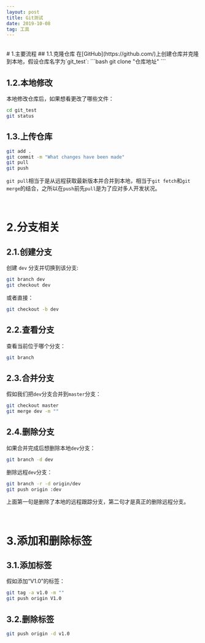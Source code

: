 ```yaml
---
layout: post
title: Git测试
date: 2019-10-08
tag: 工具
---
```



<br> 
# 1.主要流程
## 1.1.克隆仓库
在[GitHub](https://github.com/)上创建仓库并克隆到本地，假设仓库名字为`git_test`:
```bash
git clone "仓库地址"
```

## 1.2.本地修改

本地修改仓库后，如果想看更改了哪些文件：

```bash
cd git_test
git status
```

## 1.3.上传仓库
```bash
git add .
git commit -m "What changes have been made"
git pull
git push
```
`git pull`相当于是从远程获取最新版本并合并到本地，相当于`git fetch`和`git merge`的结合，之所以在`push`前先`pull`是为了应对多人开发状况。

<br>


# 2.分支相关
## 2.1.创建分支

创建 `dev` 分支并切换到该分支:
```bash
git branch dev
git checkout dev
```
或者直接：
```bash
git checkout -b dev
```

## 2.2.查看分支
查看当前位于哪个分支：
```bash
git branch
```

## 2.3.合并分支
假如我们把`dev`分支合并到`master`分支：
```bash
git checkout master
git merge dev -m ""
```

## 2.4.删除分支
如果合并完成后想删除本地`dev`分支：
```bash
git branch -d dev
```
删除远程`dev`分支：
```bash
git branch -r -d origin/dev
git push origin :dev
```
上面第一句是删除了本地的远程跟踪分支，第二句才是真正的删除远程分支。  

<br>

# 3.添加和删除标签

## 3.1.添加标签
假如添加“V1.0”的标签：

```bash
git tag -a v1.0 -m ""
git push origin V1.0
```
## 3.2.删除标签
```bash
git push origin -d v1.0
```

<br>